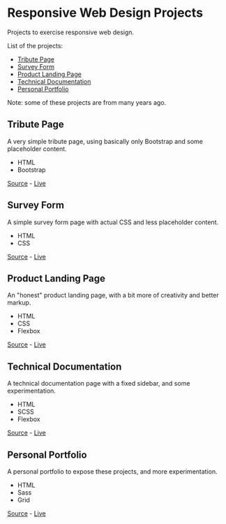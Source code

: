 # Responsive Web Design Projects

Projects to exercise responsive web design.

List of the projects:

- [Tribute Page](#tribute-page)
- [Survey Form](#survey-form)
- [Product Landing Page](#product-landing-page)
- [Technical Documentation](#technical-documentation)
- [Personal Portfolio](#personal-portfolio)

Note: some of these projects are from many years ago.

## Tribute Page

A very simple tribute page, using basically only Bootstrap and some placeholder content.

- HTML
- Bootstrap

[Source](https://github.com/jjnilton/freecodecamp-projects/responsive-web-design/tribute-page) - [Live](https://jjnilton.github.io/freecodecamp-projects/responsive-web-design/tribute-page/dist)

## Survey Form

A simple survey form page with actual CSS and less placeholder content.

- HTML
- CSS

[Source](https://github.com/jjnilton/freecodecamp-projects/responsive-web-design/survey-form) - [Live](https://jjnilton.github.io/freecodecamp-projects/responsive-web-design/survey-form/dist)

## Product Landing Page

An "honest" product landing page, with a bit more of creativity and better markup.

- HTML
- CSS
- Flexbox

[Source](https://github.com/jjnilton/freecodecamp-projects/responsive-web-design/product-landing-page) - [Live](https://jjnilton.github.io/freecodecamp-projects/responsive-web-design/product-landing-page/dist)

## Technical Documentation

A technical documentation page with a fixed sidebar, and some experimentation.

- HTML
- SCSS
- Flexbox

[Source](https://github.com/jjnilton/freecodecamp-projects/responsive-web-design/technical-documentation) - [Live](https://jjnilton.github.io/freecodecamp-projects/responsive-web-design/technical-documentation/dist)

## Personal Portfolio

A personal portfolio to expose these projects, and more experimentation.

- HTML
- Sass
- Grid

[Source](https://github.com/jjnilton/freecodecamp-projects/responsive-web-design/personal-portfolio) - [Live](https://jjnilton.github.io/freecodecamp-projects/responsive-web-design/personal-portfolio/dist)